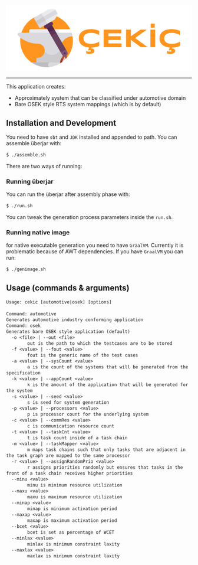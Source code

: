
![](img/cekic.png)

-----
This application creates:
* Approximately system that can be classified under automotive domain
* Bare OSEK style RTS system mappings (which is by default)

## Installation and Development
You need to have `sbt` and `JDK` installed and appended to path.
You can assemble überjar with:
```bash
$ ./assemble.sh
``` 

There are two ways of running:
### Running überjar
You can run the überjar after assembly phase with:
```bash
$ ./run.sh
```
You can tweak the generation process parameters inside the `run.sh`.

### Running native image
for native executable generation you need to have `GraalVM`.
Currently it is problematic because of AWT dependencies.
If you have `GraalVM` you can run:
```bash
$ ./genimage.sh
```

## Usage (commands & arguments)

```
Usage: cekic [automotive|osek] [options]

Command: automotive
Generates automotive industry conforming application
Command: osek
Generates bare OSEK style application (default)
  -o <file> | --out <file>
        out is the path to which the testcases are to be stored
  -f <value> | --fout <value>
        fout is the generic name of the test cases
  -a <value> | --sysCount <value>
        a is the count of the systems that will be generated from the specification
  -k <value> | --appCount <value>
        k is the amount of the application that will be generated for the system
  -s <value> | --seed <value>
        s is seed for system generation
  -p <value> | --processors <value>
        p is processor count for the underlying system
  -c <value> | --commRes <value>
        c is communication resource count
  -t <value> | --taskCnt <value>
        t is task count inside of a task chain
  -m <value> | --taskMapper <value>
        m maps task chains such that only tasks that are adjacent in the task graph are mapped to the same processor
  -r <value> | --assignRandomPrio <value>
        r assigns priorities randomly but ensures that tasks in the front of a task chain receives higher priorities
  --minu <value>
        minu is minimum resource utilization
  --maxu <value>
        maxu is maximum resource utilization
  --minap <value>
        minap is minimum activation period
  --maxap <value>
        maxap is maximum activation period
  --bcet <value>
        bcet is set as percentage of WCET
  --minlax <value>
        minlax is minimum constraint laxity
  --maxlax <value>
        maxlax is minimum constraint laxity
```
